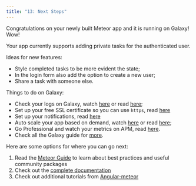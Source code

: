 ```yaml
---
title: "13: Next Steps"
---
```


Congratulations on your newly built Meteor app and it is running on Galaxy! Wow!

Your app currently supports adding private tasks for the authenticated user.

Ideas for new features:
- Style completed tasks to be more evident the state;
- In the login form also add the option to create a new user;
- Share a task with someone else.

Things to do on Galaxy:
- Check your logs on Galaxy, watch [here](https://www.youtube.com/watch?v=WPYyHeWM21Q) or read [here](https://galaxy-guide.meteor.com/logs.html);
- Set up your free SSL certificate so you can use `https`, read [here](https://galaxy-guide.meteor.com/encryption.html)
- Set up your notifications, read [here](https://galaxy-guide.meteor.com/notifications.html)
- Auto scale your app based on demand, watch [here](https://www.youtube.com/watch?v=rwLoviLzG6s) or read [here](https://galaxy-guide.meteor.com/triggers.html);
- Go Professional and watch your metrics on APM, read [here](https://galaxy-guide.meteor.com/apm-getting-started.html).
- Check all the Galaxy guide for [more](https://galaxy-guide.meteor.com/).

Here are some options for where you can go next:

1. Read the [Meteor Guide](https://guide.meteor.com/) to learn about best practices and useful community packages
2. Check out the [complete documentation](https://docs.meteor.com/)
3. Check out additional tutorials from [Angular-meteor](https://angular-meteor.com/)
